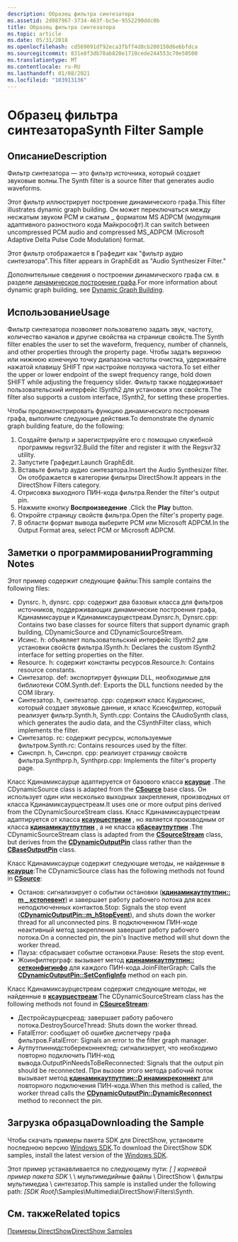 ```yaml
---
description: Образец фильтра синтезатора
ms.assetid: 2d087967-3734-463f-bc5e-9552290ddc0b
title: Образец фильтра синтезатора
ms.topic: article
ms.date: 05/31/2018
ms.openlocfilehash: cd569091df92eca3fbff4d8cb200150d6e6bfdca
ms.sourcegitcommit: 831e8f3db78ab820e1710cede244553c70e50500
ms.translationtype: MT
ms.contentlocale: ru-RU
ms.lasthandoff: 01/08/2021
ms.locfileid: "103913136"
---
```

# <a name="synth-filter-sample"></a><span data-ttu-id="2362d-103">Образец фильтра синтезатора</span><span class="sxs-lookup"><span data-stu-id="2362d-103">Synth Filter Sample</span></span>

## <a name="description"></a><span data-ttu-id="2362d-104">Описание</span><span class="sxs-lookup"><span data-stu-id="2362d-104">Description</span></span>

<span data-ttu-id="2362d-105">Фильтр синтезатора — это фильтр источника, который создает звуковые волны.</span><span class="sxs-lookup"><span data-stu-id="2362d-105">The Synth filter is a source filter that generates audio waveforms.</span></span>

<span data-ttu-id="2362d-106">Этот фильтр иллюстрирует построение динамического графа.</span><span class="sxs-lookup"><span data-stu-id="2362d-106">This filter illustrates dynamic graph building.</span></span> <span data-ttu-id="2362d-107">Он может переключаться между несжатым звуком PCM и сжатым \_ форматом MS ADPCM (модуляция адаптивного разностного кода Майкрософт).</span><span class="sxs-lookup"><span data-stu-id="2362d-107">It can switch between uncompressed PCM audio and compressed MS\_ADPCM (Microsoft Adaptive Delta Pulse Code Modulation) format.</span></span>

<span data-ttu-id="2362d-108">Этот фильтр отображается в Графедит как "фильтр аудио синтезатора".</span><span class="sxs-lookup"><span data-stu-id="2362d-108">This filter appears in GraphEdit as "Audio Synthesizer Filter."</span></span>

<span data-ttu-id="2362d-109">Дополнительные сведения о построении динамического графа см. в разделе [динамическое построение графа](dynamic-graph-building.md).</span><span class="sxs-lookup"><span data-stu-id="2362d-109">For more information about dynamic graph building, see [Dynamic Graph Building](dynamic-graph-building.md).</span></span>

## <a name="usage"></a><span data-ttu-id="2362d-110">Использование</span><span class="sxs-lookup"><span data-stu-id="2362d-110">Usage</span></span>

<span data-ttu-id="2362d-111">Фильтр синтезатора позволяет пользователю задать звук, частоту, количество каналов и другие свойства на странице свойств.</span><span class="sxs-lookup"><span data-stu-id="2362d-111">The Synth filter enables the user to set the waveform, frequency, number of channels, and other properties through the property page.</span></span> <span data-ttu-id="2362d-112">Чтобы задать верхнюю или нижнюю конечную точку диапазона частоты очистка, удерживайте нажатой клавишу SHIFT при настройке ползунка частота.</span><span class="sxs-lookup"><span data-stu-id="2362d-112">To set either the upper or lower endpoint of the swept frequency range, hold down SHIFT while adjusting the frequency slider.</span></span> <span data-ttu-id="2362d-113">Фильтр также поддерживает пользовательский интерфейс ISynth2 для установки этих свойств.</span><span class="sxs-lookup"><span data-stu-id="2362d-113">The filter also supports a custom interface, ISynth2, for setting these properties.</span></span>

<span data-ttu-id="2362d-114">Чтобы продемонстрировать функцию динамического построения графа, выполните следующие действия.</span><span class="sxs-lookup"><span data-stu-id="2362d-114">To demonstrate the dynamic graph building feature, do the following:</span></span>

1.  <span data-ttu-id="2362d-115">Создайте фильтр и зарегистрируйте его с помощью служебной программы regsvr32.</span><span class="sxs-lookup"><span data-stu-id="2362d-115">Build the filter and register it with the Regsvr32 utility.</span></span>
2.  <span data-ttu-id="2362d-116">Запустите Графедит.</span><span class="sxs-lookup"><span data-stu-id="2362d-116">Launch GraphEdit.</span></span>
3.  <span data-ttu-id="2362d-117">Вставьте фильтр аудио синтезатора.</span><span class="sxs-lookup"><span data-stu-id="2362d-117">Insert the Audio Synthesizer filter.</span></span> <span data-ttu-id="2362d-118">Он отображается в категории фильтры DirectShow.</span><span class="sxs-lookup"><span data-stu-id="2362d-118">It appears in the DirectShow Filters category.</span></span>
4.  <span data-ttu-id="2362d-119">Отрисовка выходного ПИН-кода фильтра.</span><span class="sxs-lookup"><span data-stu-id="2362d-119">Render the filter's output pin.</span></span>
5.  <span data-ttu-id="2362d-120">Нажмите кнопку **Воспроизведение** .</span><span class="sxs-lookup"><span data-stu-id="2362d-120">Click the **Play** button.</span></span>
6.  <span data-ttu-id="2362d-121">Откройте страницу свойств фильтра.</span><span class="sxs-lookup"><span data-stu-id="2362d-121">Open the filter's property page.</span></span>
7.  <span data-ttu-id="2362d-122">В области формат вывода выберите PCM или Microsoft ADPCM.</span><span class="sxs-lookup"><span data-stu-id="2362d-122">In the Output Format area, select PCM or Microsoft ADPCM.</span></span>

## <a name="programming-notes"></a><span data-ttu-id="2362d-123">Заметки о программировании</span><span class="sxs-lookup"><span data-stu-id="2362d-123">Programming Notes</span></span>

<span data-ttu-id="2362d-124">Этот пример содержит следующие файлы:</span><span class="sxs-lookup"><span data-stu-id="2362d-124">This sample contains the following files:</span></span>

-   <span data-ttu-id="2362d-125">Dynsrc. h, dynsrc. cpp: содержит два базовых класса для фильтров источников, поддерживающих динамические построения графа, Кдинамиксаурце и Кдинамиксаурцестреам.</span><span class="sxs-lookup"><span data-stu-id="2362d-125">Dynsrc.h, Dynsrc.cpp: Contains two base classes for source filters that support dynamic graph building, CDynamicSource and CDynamicSourceStream.</span></span>
-   <span data-ttu-id="2362d-126">Исинс. h: объявляет пользовательский интерфейс ISynth2 для установки свойств фильтра.</span><span class="sxs-lookup"><span data-stu-id="2362d-126">ISynth.h: Declares the custom ISynth2 interface for setting properties on the filter.</span></span>
-   <span data-ttu-id="2362d-127">Resource. h: содержит константы ресурсов.</span><span class="sxs-lookup"><span data-stu-id="2362d-127">Resource.h: Contains resource constants.</span></span>
-   <span data-ttu-id="2362d-128">Синтезатор. def: экспортирует функции DLL, необходимые для библиотеки COM.</span><span class="sxs-lookup"><span data-stu-id="2362d-128">Synth.def: Exports the DLL functions needed by the COM library.</span></span>
-   <span data-ttu-id="2362d-129">Синтезатор. h, синтезатор. cpp: содержит класс Каудиосинс, который создает звуковые данные, и класс Ксинсфилтер, который реализует фильтр.</span><span class="sxs-lookup"><span data-stu-id="2362d-129">Synth.h, Synth.cpp: Contains the CAudioSynth class, which generates the audio data, and the CSynthFilter class, which implements the filter.</span></span>
-   <span data-ttu-id="2362d-130">Синтезатор. rc: содержит ресурсы, используемые фильтром.</span><span class="sxs-lookup"><span data-stu-id="2362d-130">Synth.rc: Contains resources used by the filter.</span></span>
-   <span data-ttu-id="2362d-131">Синспрп. h, Синспрп. cpp: реализует страницу свойств фильтра.</span><span class="sxs-lookup"><span data-stu-id="2362d-131">Synthprp.h, Synthprp.cpp: Implements the filter's property page.</span></span>

<span data-ttu-id="2362d-132">Класс Кдинамиксаурце адаптируется от базового класса [**ксаурце**](csource.md) .</span><span class="sxs-lookup"><span data-stu-id="2362d-132">The CDynamicSource class is adapted from the [**CSource**](csource.md) base class.</span></span> <span data-ttu-id="2362d-133">Он использует один или несколько выходных закрепления, производных от класса Кдинамиксаурцестреам.</span><span class="sxs-lookup"><span data-stu-id="2362d-133">It uses one or more output pins derived from the CDynamicSourceStream class.</span></span> <span data-ttu-id="2362d-134">Класс Кдинамиксаурцестреам адаптируется от класса [**ксаурцестреам**](csourcestream.md) , но является производным от класса [**кдинамикаутпутпин**](cdynamicoutputpin.md) , а не класса [**кбасеаутпутпин**](cbaseoutputpin.md) .</span><span class="sxs-lookup"><span data-stu-id="2362d-134">The CDynamicSourceStream class is adapted from the [**CSourceStream**](csourcestream.md) class, but derives from the [**CDynamicOutputPin**](cdynamicoutputpin.md) class rather than the [**CBaseOutputPin**](cbaseoutputpin.md) class.</span></span>

<span data-ttu-id="2362d-135">Класс Кдинамиксаурце содержит следующие методы, не найденные в [**ксаурце**](csource.md):</span><span class="sxs-lookup"><span data-stu-id="2362d-135">The CDynamicSource class has the following methods not found in [**CSource**](csource.md):</span></span>

-   <span data-ttu-id="2362d-136">Останов: сигнализирует о событии остановки ([**кдинамикаутпутпин:: m \_ хстопевент**](cdynamicoutputpin-m-hstopevent.md)) и завершает работу рабочего потока для всех неподключенных контактов.</span><span class="sxs-lookup"><span data-stu-id="2362d-136">Stop: Signals the stop event ([**CDynamicOutputPin::m\_hStopEvent**](cdynamicoutputpin-m-hstopevent.md)), and shuts down the worker thread for all unconnected pins.</span></span> <span data-ttu-id="2362d-137">В подключенном ПИН-коде неактивный метод закрепления завершит работу рабочего потока.</span><span class="sxs-lookup"><span data-stu-id="2362d-137">On a connected pin, the pin's Inactive method will shut down the worker thread.</span></span>
-   <span data-ttu-id="2362d-138">Пауза: сбрасывает событие остановки.</span><span class="sxs-lookup"><span data-stu-id="2362d-138">Pause: Resets the stop event.</span></span>
-   <span data-ttu-id="2362d-139">Жоинфилтерграф: вызывает метод [**кдинамикаутпутпин:: сетконфигинфо**](cdynamicoutputpin-setconfiginfo.md) для каждого ПИН-кода.</span><span class="sxs-lookup"><span data-stu-id="2362d-139">JoinFilterGraph: Calls the [**CDynamicOutputPin::SetConfigInfo**](cdynamicoutputpin-setconfiginfo.md) method on each pin.</span></span>

<span data-ttu-id="2362d-140">Класс Кдинамиксаурцестреам содержит следующие методы, не найденные в [**ксаурцестреам**](csourcestream.md):</span><span class="sxs-lookup"><span data-stu-id="2362d-140">The CDynamicSourceStream class has the following methods not found in [**CSourceStream**](csourcestream.md):</span></span>

-   <span data-ttu-id="2362d-141">Дестройсаурцесреад: завершает работу рабочего потока.</span><span class="sxs-lookup"><span data-stu-id="2362d-141">DestroySourceThread: Shuts down the worker thread.</span></span>
-   <span data-ttu-id="2362d-142">FatalError: сообщает об ошибке диспетчеру графа фильтров.</span><span class="sxs-lookup"><span data-stu-id="2362d-142">FatalError: Signals an error to the filter graph manager.</span></span>
-   <span data-ttu-id="2362d-143">Аутпутпиннидстобереконнектед: сигнализирует, что необходимо повторно подключить ПИН-код вывода.</span><span class="sxs-lookup"><span data-stu-id="2362d-143">OutputPinNeedsToBeReconnected: Signals that the output pin should be reconnected.</span></span> <span data-ttu-id="2362d-144">При вызове этого метода рабочий поток вызывает метод [**кдинамикаутпутпин::D инамикреконнект**](cdynamicoutputpin-dynamicreconnect.md) для повторного подключения ПИН-кода.</span><span class="sxs-lookup"><span data-stu-id="2362d-144">When this method is called, the worker thread calls the [**CDynamicOutputPin::DynamicReconnect**](cdynamicoutputpin-dynamicreconnect.md) method to reconnect the pin.</span></span>

## <a name="downloading-the-sample"></a><span data-ttu-id="2362d-145">Загрузка образца</span><span class="sxs-lookup"><span data-stu-id="2362d-145">Downloading the Sample</span></span>

<span data-ttu-id="2362d-146">Чтобы скачать примеры пакета SDK для DirectShow, установите последнюю версию [Windows SDK](https://msdn.microsoft.com/windowsvista/bb980924.aspx).</span><span class="sxs-lookup"><span data-stu-id="2362d-146">To download the DirectShow SDK samples, install the latest version of the [Windows SDK](https://msdn.microsoft.com/windowsvista/bb980924.aspx).</span></span>

<span data-ttu-id="2362d-147">Этот пример устанавливается по следующему пути: *\[ \] корневой пример пакета SDK* \\ \\ мультимедийные файлы \\ DirectShow \\ фильтры мультимедиа \\ синтезатор.</span><span class="sxs-lookup"><span data-stu-id="2362d-147">This sample is installed under the following path: *\[SDK Root\]*\\Samples\\Multimedia\\DirectShow\\Filters\\Synth.</span></span>

## <a name="related-topics"></a><span data-ttu-id="2362d-148">См. также</span><span class="sxs-lookup"><span data-stu-id="2362d-148">Related topics</span></span>

<dl> <dt>

[<span data-ttu-id="2362d-149">Примеры DirectShow</span><span class="sxs-lookup"><span data-stu-id="2362d-149">DirectShow Samples</span></span>](directshow-samples.md)
</dt> </dl>

 

 




